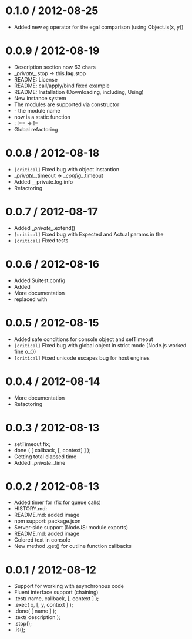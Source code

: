 # 0.1.0 / 2012-08-25
* Added new `eg` operator for the egal comparison (using Object.is(x, y))

# 0.0.9 / 2012-08-19
* Description section now 63 chars
* \__private\__.stop -> this.__log__.stop
* README: License
* README: call/apply/bind fixed example
* README: Installation (Downloading, including, Using)
* New instance system
* The modules are supported via constructor
* <name> - the module name
* <config> now is a static function
* <exec>: !== -> !=
* Global refactoring

# 0.0.8 / 2012-08-18
* `[critical]` Fixed bug with object instantion
* \__private\__.timeout -> \__config\__.timeout
* Added __private.log.info
* Refactoring

# 0.0.7 / 2012-08-17
* Added \__private\__.extend()
* `[critical]` Fixed bug with Expected and Actual params in the <done>
* `[critical]` Fixed tests

# 0.0.6 / 2012-08-16
* Added Suitest.config
* Added <finish>
* More documentation
* <text> replaced with <describe>

# 0.0.5 / 2012-08-15
* Added safe conditions for console object and setTimeout
* `[critical]` Fixed bug with global object in strict mode (Node.js worked fine o_O)
* `[critical]` Fixed unicode escapes bug for host engines

# 0.0.4 / 2012-08-14
* More documentation
* Refactoring

# 0.0.3 / 2012-08-13

* setTimeout fix;
* done ( [ callback, [, context] ] );
* Getting total elapsed time
* Added \__private\__.time

# 0.0.2 / 2012-08-13

* Added timer for <test> (fix for queue calls)
* HISTORY.md:
* README.md: added image
* npm support: package.json
* Server-side support (NodeJS: module.exports)
* README.md: added image
* Colored text in console
* New method .get() for outline function callbacks

# 0.0.1 / 2012-08-12

* Support for working with asynchronous code
* Fluent interface support (chaining)
* .test( name, callback, [, context ] );
* .exec( x, [, y, context ] );
* .done( [ name ] );
* .text( description );
* .stop();
* .is();
